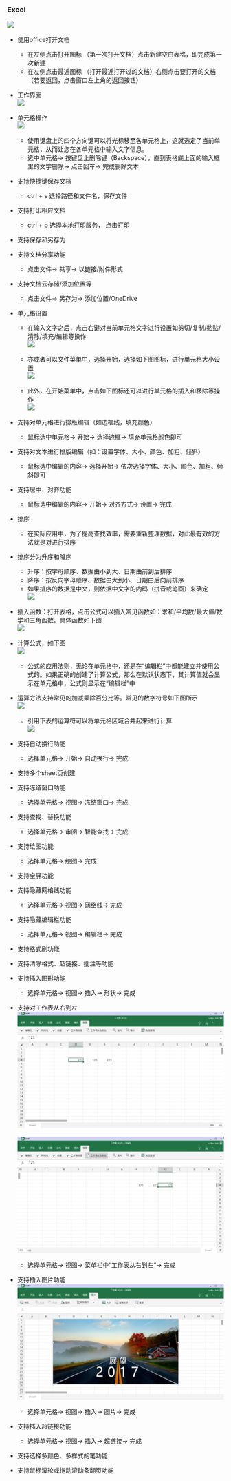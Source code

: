 ### Excel
![](../pic/soft/tmp_4997-Screenshot_2017-03-07-18-40-16401459281.png)

   - 使用office打开文档
      - 在左侧点击打开图标 （第一次打开文档）点击新建空白表格，即完成第一次新建
      - 在左侧点击最近图标 （打开最近打开过的文档）右侧点击要打开的文档 （若要返回，点击窗口左上角的返回按钮）
   - 工作界面  
   ![](../pic/soft/%E5%B7%A5%E4%BD%9C%E7%95%8C%E9%9D%A21212.png)
   
   - 单元格操作  
   ![](../pic/soft/%E8%BE%93%E5%85%A5.png)
   
      - 使用键盘上的四个方向键可以将光标移至各单元格上，这就选定了当前单元格，从而让您在各单元格中输入文字信息。
      - 选中单元格-> 按键盘上删除键（Backspace），直到表格底上面的输入框里的文字删除-> 点击回车-> 完成删除文本
   - 支持快捷键保存文档
      - ctrl + s 选择路径和文件名，保存文件
   - 支持打印相应文档
      - ctrl + p 选择本地打印服务， 点击打印
   - 支持保存和另存为
   - 支持文档分享功能
      - 点击文件-> 共享-> 以链接/附件形式
   - 支持文档云存储/添加位置等
      - 点击文件-> 另存为-> 添加位置/OneDrive
   - 单元格设置
      - 在输入文字之后，点击右键对当前单元格文字进行设置如剪切/复制/黏贴/清除/填充/编辑等操作  
      ![](../pic/soft/%E5%8D%95%E5%85%83%E6%A0%BC%E8%AE%BE%E7%BD%AE1.png)
      
      - 亦或者可以文件菜单中，选择开始，选择如下图图标，进行单元格大小设置  
      ![](../pic/soft/%E5%8D%95%E5%85%83%E6%A0%BC%E8%AE%BE%E7%BD%AE2.png)
      
      - 此外，在开始菜单中，点击如下图标还可以进行单元格的插入和移除等操作  
      ![](../pic/soft/%E5%8D%95%E5%85%83%E6%A0%BC%E8%AE%BE%E7%BD%AE3.png)
      
   - 支持对单元格进行排版编辑（如边框线，填充颜色）
      - 鼠标选中单元格-> 开始-> 选择边框-> 填充单元格颜色即可
   - 支持对文本进行排版编辑（如：设置字体、大小、颜色、加粗、倾斜）
      - 鼠标选中编辑的内容-> 选择开始-> 依次选择字体、大小、颜色、加粗、倾斜即可
   - 支持居中、对齐功能
      - 鼠标选中编辑的内容-> 开始-> 对齐方式-> 设置-> 完成
   - 排序
      - 在实际应用中，为了提高查找效率，需要重新整理数据，对此最有效的方法就是对进行排序
   - 排序分为升序和降序
      - 升序：按字母顺序、数据由小到大、日期由前到后排序
      - 降序：按反向字母顺序、数据由大到小、日期由后向前排序
      - 如果排序的数据是中文，则依据中文字的内码（拼音或笔画）来确定  
      ![](../pic/soft/%E5%8D%87%E5%BA%8F%E5%92%8C%E9%99%8D%E5%BA%8F.png)
      
   - 插入函数：打开表格，点击公式可以插入常见函数如：求和/平均数/最大值/数学和三角函数。具体函数如下图  
   ![](../pic/soft/%E6%8F%92%E5%85%A5%E5%87%BD%E6%95%B0.png)
   
   - 计算公式，如下图  
   ![](../pic/soft/%E5%85%AC%E5%BC%8F.png)
   
      - 公式的应用法则，无论在单元格中，还是在“编辑栏”中都能建立并使用公式的。如果正确的创建了计算公式，那么在默认状态下，其计算值就会显示在单元格中，公式则显示在“编辑栏”中
   - 运算方法支持常见的加减乘除百分比等。常见的数字符号如下图所示  
   ![](../pic/soft/%E8%BF%90%E7%AE%97%E7%AC%A6%E5%8F%B7.png)
   
      - 引用下表的运算符可以将单元格区域合并起来进行计算  
      ![](../pic/soft/%E8%BF%90%E7%AE%97%E7%AC%A6%E5%8F%B72.png)
      
   - 支持自动换行功能
      - 选择单元格-> 开始-> 自动换行-> 完成
   - 支持多个sheet页创建
   - 支持冻结窗口功能
      - 选择单元格-> 视图-> 冻结窗口-> 完成
   - 支持查找、替换功能
      - 选择单元格-> 审阅-> 智能查找-> 完成
   - 支持绘图功能
      - 选择单元格-> 绘图-> 完成
   - 支持全屏功能
   - 支持隐藏网格线功能
      - 选择单元格-> 视图-> 网络线-> 完成
   - 支持隐藏编辑栏功能
      - 选择单元格-> 视图-> 编辑栏-> 完成
   - 支持格式刷功能
   - 支持清除格式、超链接、批注等功能
   - 支持插入图形功能
      - 选择单元格-> 视图-> 插入-> 形状-> 完成
   - 支持对工作表从右到左  
   ![](../pic/soft/tmp_12617-MS%E8%A1%A8%E6%A0%BC1191860409.png)<br />  
   ![](../pic/soft/tmp_12617-MS%E8%A1%A8%E6%A0%BC2930654261.png)
   
      - 选择单元格-> 视图-> 菜单栏中“工作表从右到左“-> 完成
   - 支持插入图片功能  
   ![](../pic/soft/tmp_12617-MS%E6%8F%92%E5%85%A5%E5%9B%BE%E7%89%871455707764.png)
   
      - 选择单元格-> 视图-> 插入-> 图片-> 完成
   - 支持插入超链接功能
      - 选择单元格-> 视图-> 插入-> 超链接-> 完成
   - 支持选择多颜色、多样式的笔功能
   - 支持鼠标滚轮或拖动滚动条翻页功能
